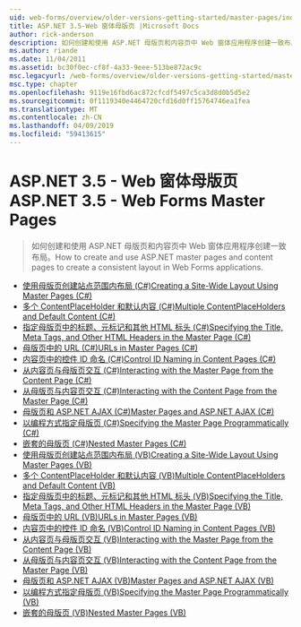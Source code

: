 ```yaml
---
uid: web-forms/overview/older-versions-getting-started/master-pages/index
title: ASP.NET 3.5-Web 窗体母版页 |Microsoft Docs
author: rick-anderson
description: 如何创建和使用 ASP.NET 母版页和内容页中 Web 窗体应用程序创建一致布局。
ms.author: riande
ms.date: 11/04/2011
ms.assetid: bc30f0ec-cf8f-4a33-9eee-513be872ac9c
msc.legacyurl: /web-forms/overview/older-versions-getting-started/master-pages
msc.type: chapter
ms.openlocfilehash: 9119e16fbd6ac872cfcdf5497c5ca3d8d0b5d5e2
ms.sourcegitcommit: 0f1119340e4464720cfd16d0ff15764746ea1fea
ms.translationtype: MT
ms.contentlocale: zh-CN
ms.lasthandoff: 04/09/2019
ms.locfileid: "59413615"
---
```

# <a name="aspnet-35---web-forms-master-pages"></a><span data-ttu-id="d0d30-103">ASP.NET 3.5 - Web 窗体母版页</span><span class="sxs-lookup"><span data-stu-id="d0d30-103">ASP.NET 3.5 - Web Forms Master Pages</span></span>

> <span data-ttu-id="d0d30-104">如何创建和使用 ASP.NET 母版页和内容页中 Web 窗体应用程序创建一致布局。</span><span class="sxs-lookup"><span data-stu-id="d0d30-104">How to create and use ASP.NET master pages and content pages to create a consistent layout in Web Forms applications.</span></span>


- [<span data-ttu-id="d0d30-105">使用母版页创建站点范围内布局 (C#)</span><span class="sxs-lookup"><span data-stu-id="d0d30-105">Creating a Site-Wide Layout Using Master Pages (C#)</span></span>](creating-a-site-wide-layout-using-master-pages-cs.md)
- [<span data-ttu-id="d0d30-106">多个 ContentPlaceHolder 和默认内容 (C#)</span><span class="sxs-lookup"><span data-stu-id="d0d30-106">Multiple ContentPlaceHolders and Default Content (C#)</span></span>](multiple-contentplaceholders-and-default-content-cs.md)
- [<span data-ttu-id="d0d30-107">指定母版页中的标题、元标记和其他 HTML 标头 (C#)</span><span class="sxs-lookup"><span data-stu-id="d0d30-107">Specifying the Title, Meta Tags, and Other HTML Headers in the Master Page (C#)</span></span>](specifying-the-title-meta-tags-and-other-html-headers-in-the-master-page-cs.md)
- [<span data-ttu-id="d0d30-108">母版页中的 URL (C#)</span><span class="sxs-lookup"><span data-stu-id="d0d30-108">URLs in Master Pages (C#)</span></span>](urls-in-master-pages-cs.md)
- [<span data-ttu-id="d0d30-109">内容页中的控件 ID 命名 (C#)</span><span class="sxs-lookup"><span data-stu-id="d0d30-109">Control ID Naming in Content Pages (C#)</span></span>](control-id-naming-in-content-pages-cs.md)
- [<span data-ttu-id="d0d30-110">从内容页与母版页交互 (C#)</span><span class="sxs-lookup"><span data-stu-id="d0d30-110">Interacting with the Master Page from the Content Page (C#)</span></span>](interacting-with-the-master-page-from-the-content-page-cs.md)
- [<span data-ttu-id="d0d30-111">从母版页与内容页交互 (C#)</span><span class="sxs-lookup"><span data-stu-id="d0d30-111">Interacting with the Content Page from the Master Page (C#)</span></span>](interacting-with-the-content-page-from-the-master-page-cs.md)
- [<span data-ttu-id="d0d30-112">母版页和 ASP.NET AJAX (C#)</span><span class="sxs-lookup"><span data-stu-id="d0d30-112">Master Pages and ASP.NET AJAX (C#)</span></span>](master-pages-and-asp-net-ajax-cs.md)
- [<span data-ttu-id="d0d30-113">以编程方式指定母版页 (C#)</span><span class="sxs-lookup"><span data-stu-id="d0d30-113">Specifying the Master Page Programmatically (C#)</span></span>](specifying-the-master-page-programmatically-cs.md)
- [<span data-ttu-id="d0d30-114">嵌套的母版页 (C#)</span><span class="sxs-lookup"><span data-stu-id="d0d30-114">Nested Master Pages (C#)</span></span>](nested-master-pages-cs.md)
- [<span data-ttu-id="d0d30-115">使用母版页创建站点范围内布局 (VB)</span><span class="sxs-lookup"><span data-stu-id="d0d30-115">Creating a Site-Wide Layout Using Master Pages (VB)</span></span>](creating-a-site-wide-layout-using-master-pages-vb.md)
- [<span data-ttu-id="d0d30-116">多个 ContentPlaceHolder 和默认内容 (VB)</span><span class="sxs-lookup"><span data-stu-id="d0d30-116">Multiple ContentPlaceHolders and Default Content (VB)</span></span>](multiple-contentplaceholders-and-default-content-vb.md)
- [<span data-ttu-id="d0d30-117">指定母版页中的标题、元标记和其他 HTML 标头 (VB)</span><span class="sxs-lookup"><span data-stu-id="d0d30-117">Specifying the Title, Meta Tags, and Other HTML Headers in the Master Page (VB)</span></span>](specifying-the-title-meta-tags-and-other-html-headers-in-the-master-page-vb.md)
- [<span data-ttu-id="d0d30-118">母版页中的 URL (VB)</span><span class="sxs-lookup"><span data-stu-id="d0d30-118">URLs in Master Pages (VB)</span></span>](urls-in-master-pages-vb.md)
- [<span data-ttu-id="d0d30-119">内容页中的控件 ID 命名 (VB)</span><span class="sxs-lookup"><span data-stu-id="d0d30-119">Control ID Naming in Content Pages (VB)</span></span>](control-id-naming-in-content-pages-vb.md)
- [<span data-ttu-id="d0d30-120">从内容页与母版页交互 (VB)</span><span class="sxs-lookup"><span data-stu-id="d0d30-120">Interacting with the Master Page from the Content Page (VB)</span></span>](interacting-with-the-master-page-from-the-content-page-vb.md)
- [<span data-ttu-id="d0d30-121">从母版页与内容页交互 (VB)</span><span class="sxs-lookup"><span data-stu-id="d0d30-121">Interacting with the Content Page from the Master Page (VB)</span></span>](interacting-with-the-content-page-from-the-master-page-vb.md)
- [<span data-ttu-id="d0d30-122">母版页和 ASP.NET AJAX (VB)</span><span class="sxs-lookup"><span data-stu-id="d0d30-122">Master Pages and ASP.NET AJAX (VB)</span></span>](master-pages-and-asp-net-ajax-vb.md)
- [<span data-ttu-id="d0d30-123">以编程方式指定母版页 (VB)</span><span class="sxs-lookup"><span data-stu-id="d0d30-123">Specifying the Master Page Programmatically (VB)</span></span>](specifying-the-master-page-programmatically-vb.md)
- [<span data-ttu-id="d0d30-124">嵌套的母版页 (VB)</span><span class="sxs-lookup"><span data-stu-id="d0d30-124">Nested Master Pages (VB)</span></span>](nested-master-pages-vb.md)
